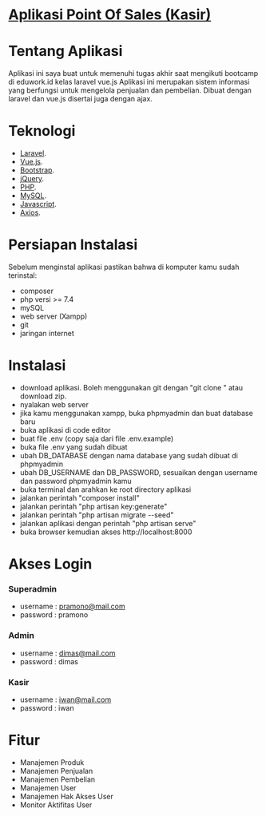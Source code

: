 <p align="center">
    <a href="http://evening-citadel-97574.herokuapp.com/payments#" target="_blank">
        <h1>Aplikasi Point Of Sales (Kasir)</h1>
    </a>
</p>

# Tentang Aplikasi

Aplikasi ini saya buat untuk memenuhi tugas akhir saat mengikuti bootcamp di eduwork.id kelas laravel vue.js Aplikasi ini merupakan sistem informasi yang berfungsi untuk mengelola penjualan dan pembelian. Dibuat dengan laravel dan vue.js disertai juga dengan ajax.

# Teknologi

- [Laravel](https://laravel.com).
- [Vue.js](https://vuejs.org/).
- [Bootstrap](https://getbootstrap.com/).
- [jQuery](https://laravel.com/docs/eloquent).
- [PHP](https://laravel.com/docs/migrations).
- [MySQL](https://laravel.com/docs/queues).
- [Javascript](https://laravel.com/docs/broadcasting).
- [Axios](https://laravel.com/docs/broadcasting).

# Persiapan Instalasi
Sebelum menginstal aplikasi pastikan bahwa di  komputer kamu sudah terinstal:
- composer
- php versi >= 7.4
- mySQL
- web server (Xampp)
- git
- jaringan internet

# Instalasi
- download aplikasi. 
Boleh menggunakan git dengan "git clone " atau download zip.
- nyalakan web server
- jika kamu menggunakan xampp, buka phpmyadmin dan buat database baru
- buka aplikasi di code editor
- buat file .env (copy saja dari file .env.example)
- buka file .env yang sudah dibuat
- ubah DB_DATABASE dengan nama database yang sudah dibuat di phpmyadmin
- ubah DB_USERNAME dan DB_PASSWORD, sesuaikan dengan username dan password phpmyadmin kamu
- buka terminal dan arahkan ke root directory aplikasi
- jalankan perintah "composer install"
- jalankan perintah "php artisan key:generate"
- jalankan perintah "php artisan migrate --seed"
- jalankan aplikasi dengan perintah "php artisan serve"
- buka browser kemudian akses http://localhost:8000

# Akses Login
### Superadmin
- username : pramono@mail.com
- password : pramono
### Admin 
- username : dimas@mail.com
- password : dimas
### Kasir 
- username : iwan@mail.com
- password : iwan

# Fitur
- Manajemen Produk
- Manajemen Penjualan
- Manajemen Pembelian
- Manajemen User
- Manajemen Hak Akses User
- Monitor Aktifitas User
